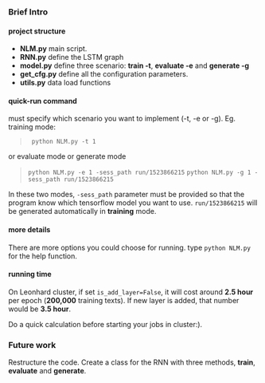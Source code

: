 ### Brief Intro
#### project structure
- **NLM.py** main script. 
- **RNN.py** define the LSTM graph
- **model.py** define three scenario: **train -t**, **evaluate -e** and **generate -g**
- **get_cfg.py** define all the configuration parameters.
- **utils.py** data load functions

#### quick-run command 
 must specify which scenario you want to implement (-t, -e or -g). Eg. training mode:
 
>` python NLM.py -t 1`
 
 or evaluate mode or generate mode
 
> `python NLM.py -e 1 -sess_path run/1523866215`
> `python NLM.py -g 1 -sess_path run/1523866215`

 In these two modes, ```-sess_path``` parameter must be provided so that the program know which tensorflow model you want to use. ```run/1523866215``` will be generated automatically in **training** mode.
 
#### more details
There are more options you could choose for running.
type `python NLM.py` for the help function.

#### running time 
On Leonhard cluster, if set `is_add_layer=False`, it will cost around **2.5 hour** per epoch (**200,000** training texts). If new layer is added, that number would be **3.5 hour**.

Do a quick calculation before starting your jobs in cluster:).

### Future work

Restructure the code. Create a class for the RNN with three methods, **train**, **evaluate** and **generate**.


